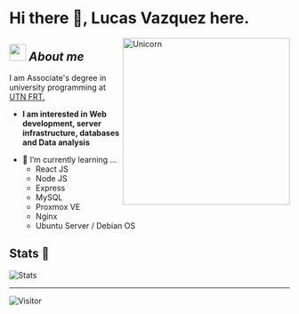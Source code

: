 # Hi there 👋, Lucas Vazquez here. 
<img align="right" width=300px alt="Unicorn" src="https://media.tenor.com/qhGuNwTuntoAAAAj/river-plate-club-atl%C3%A9tico-river-plate.gif" />

## <img src="https://media.giphy.com/media/ObNTw8Uzwy6KQ/giphy.gif" width="30px">&nbsp;***About me***

I am Associate's degree in university programming at <a href="http://www.frt.utn.edu.ar/" target="_blank"> UTN FRT. <a/>
* **I am interested in Web development, server infrastructure, databases and Data analysis**
- 🌱 I’m currently learning ...
  - React JS
  - Node JS
  - Express
  - MySQL
  - Proxmox VE
  - Nginx
  - Ubuntu Server / Debian OS

<h2>Stats 👀</h2>

![Stats](https://github-readme-stats.vercel.app/api/top-langs/?username=vazquezlucasa)

---------------------------------------------------------------------------------------------------------------------

![Visitor](https://visitor-badge.laobi.icu/badge?page_id=vazquezlucasa) 

